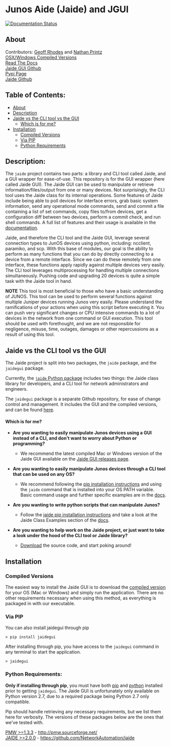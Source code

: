 Junos Aide (Jaide) and JGUI  
===========================  

[![Documentation Status](https://readthedocs.org/projects/jaidegui/badge/?version=latest)](https://readthedocs.org/projects/jaidegui/?badge=latest)

## About  
Contributors: [Geoff Rhodes](https://github.com/geoffrhodes) and [Nathan Printz](https://github.com/nprintz)  
[OSX/Windows Compiled Versions](https://github.com/NetworkAutomation/jaidegui/releases/latest)  
[Read The Docs](http://jaidegui.readthedocs.org/)  
[Jaide GUI Github](https://github.com/NetworkAutomation/jaidegui)  
[Pypi Page](https://pypi.python.org/pypi/jaidegui)  
[Jaide Github](https://github.com/NetworkAutomation/jaide)  

## Table of Contents:
* [About](#about)  
* [Description](#description)  
* [Jaide vs the CLI tool vs the GUI](#jaide-vs-the-cli-tool-vs-the-gui)  
	- [Which is for me?](#which-is-for-me)  
* [Installation](#installation)  
	* [Compiled Versions](#compiled-versions)
	* [Via PIP](#via-pip)
	* [Python Requirements](#python-requirements)  

## Description:

The `jaide` project contains two parts: a library and CLI tool called Jaide, and a GUI wrapper for ease-of-use. This repository is for the GUI wrapper (here called Jaide GUI). The Jaide GUI can be used to manipulate or retrieve information/files/output from one or many devices. Not surprisingly, the CLI tool uses the Jaide class for its internal operations. Some features of Jaide include being able to poll devices for interface errors, grab basic system information, send any operational mode commands, send and commit a file containing a list of set commands, copy files to/from devices, get a configuration diff between two devices, perform a commit check, and run shell commands. A full list of features and their usage is available in the [documentation](http://jaidegui.readthedocs.org/).

Jaide, and therefore the CLI tool and the Jaide GUI, leverage several connection types to JunOS devices using python, including: ncclient, paramiko, and scp. With this base of modules, our goal is the ability to perform as many functions that you can do by directly connecting to a device from a remote interface. Since we can do these remotely from one interface, these functions apply rapidly against multiple devices very easily. The CLI tool leverages multiprocessing for handling multiple connections simultaneously. Pushing code and upgrading 20 devices is quite a simple task with the Jaide tool in hand. 

**NOTE** This tool is most beneficial to those who have a basic understanding of JUNOS. This tool can be used to perform several functions against multiple Juniper devices running Junos very easily.  Please understand the ramifications of your actions when using this script before executing it. You can push very significant changes or CPU intensive commands to a lot of devices in the network from one command or GUI execution. This tool should be used with forethought, and we are not responsible for negligence, misuse, time, outages, damages or other repercussions as a result of using this tool.  

## Jaide vs the CLI tool vs the GUI  

The Jaide project is split into two packages, the `jaide` package, and the `jaidegui` package.  

Currently, the [`jaide` Python package](http://github.com/NetworkAutomation/jaide) includes two things: the Jaide class library for developers, and a CLI tool for network administrators and engineers.  

The `jaidegui` package is a separate Github repository, for ease of change control and management. It includes the GUI and the compiled versions, and can be found [here](https://github.com/NetworkAutomation/jaidegui).  

#### Which is for me?  

 * **Are you wanting to easily manipulate Junos devices using a GUI instead of a CLI, and don't want to worry about Python or programming?**  
 	- We recommend the latest compiled Mac or Windows version of the Jaide GUI available on the [Jaide GUI releases page](https://github.com/NetworkAutomation/jaidegui/releases/latest).  

 * **Are you wanting to easily manipulate Junos devices through a CLI tool that can be used on any OS?**  
 	- We recommend following the [pip installation instructions](http://jaide.readthedocs.org/en/latest/installation.html) and using the `jaide` command that is installed into your OS PATH variable. Basic command usage and further specific examples are in the [docs](http://jaide.readthedocs.org/).  


 * **Are you wanting to write python scripts that can manipulate Junos?**  
 	- Follow the [jaide pip installation instructions](http://jaide.readthedocs.org/en/latest/installation.html) and take a look at the Jaide Class Examples section of the [docs](http://jaide.readthedocs.org/).  

 * **Are you wanting to help work on the Jaide project, or just want to take a look under the hood of the CLI tool or Jaide library?**  
 	- [Download](https://github.com/NetworkAutomation/jaide) the source code, and start poking around!

## Installation  

### Compiled Versions  

The easiest way to install the Jaide GUI is to download the [compiled version](http://github.com/NetworkAutomation/jaidegui/releases/latest) for your OS (Mac or Windows) and simply run the application. There are no other requirements necessary when using this method, as everything is packaged in with our executable.   

### Via PIP  

You can also install jaidegui through pip

	> pip install jaidegui  

After installing through pip, you have access to the `jaidegui` command in any terminal to start the application.

	> jaidegui  

###  Python Requirements:  

**Only if installing through pip**, you must have both [pip](https://pip.pypa.io/en/latest/installing.html) and [python](http://www.python.org/) installed prior to getting `jaidegui`. The Jaide GUI is unfortunately only available on Python version 2.7, due to a required package being Python 2.7 only compatible.

Pip should handle retrieving any necessary requirements, but we list them here for verbosity. The versions of these packages below are the ones that we've tested with.  

[PMW >=1.3.3](http://pmw.sourceforge.net/)  -  http://pmw.sourceforge.net/  
[JAIDE >=2.0.0](https://github.com/NetworkAutomation/jaide)  -  https://github.com/NetworkAutomation/jaide   
